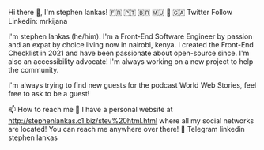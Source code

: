 Hi there 👋, I'm stephen lankas! 🇫🇷 🇵🇹 🇧🇷 🇲🇺 📍 🇨🇦
Twitter Follow Linkedin: mrkijana

I'm stephen lankas (he/him). I'm a Front-End Software Engineer by passion and an expat by choice living now in nairobi, kenya. I created the Front-End Checklist in 2021 and have been passionate about open-source since. I'm also an accessibility advocate! I'm always working on a new project to help the community.

I'm always trying to find new guests for the podcast World Web Stories, feel free to ask to be a guest!

📫 How to reach me
🔗 I have a personal website at http://stephenlankas.c1.biz/stev%20html.html where all my social networks are located! You can reach me anywhere over there!
💬 Telegram
linkedin stephen lankas
